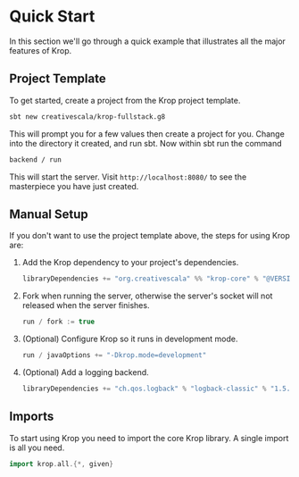 # Quick Start

In this section we'll go through a quick example that illustrates all the major features of Krop.


## Project Template

To get started, create a project from the Krop project template.

```sh
sbt new creativescala/krop-fullstack.g8
```

This will prompt you for a few values then create a project for you. 
Change into the directory it created, and run sbt. Now within sbt run the command

```sh
backend / run
```

This will start the server. Visit `http://localhost:8080/` to see the masterpiece you have just created.


## Manual Setup

If you don't want to use the project template above, the steps for using Krop are:

1. Add the Krop dependency to your project's dependencies.

   ```scala
   libraryDependencies += "org.creativescala" %% "krop-core" % "@VERSION@"
   ```

2. Fork when running the server, otherwise the server's socket will not released when the server finishes.

   ```scala
   run / fork := true 
   ```
3. (Optional) Configure Krop so it runs in development mode.

   ```scala
   run / javaOptions += "-Dkrop.mode=development"
   ```
   
4. (Optional) Add a logging backend.

   ```scala
   libraryDependencies += "ch.qos.logback" % "logback-classic" % "1.5.6" % Runtime 
   ```


## Imports

To start using Krop you need to import the core Krop library. A single import is all you need.

```scala
import krop.all.{*, given}
```
